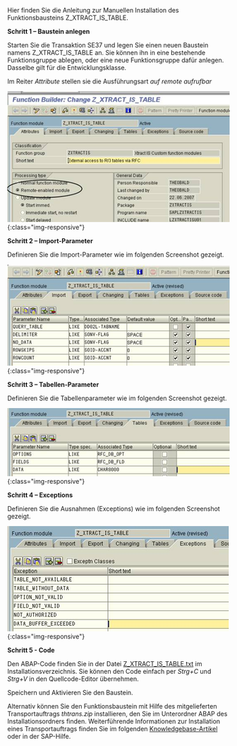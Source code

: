 Hier finden Sie die Anleitung zur Manuellen Installation des Funktionsbausteins Z_XTRACT_IS_TABLE.

**Schritt 1 – Baustein anlegen**

Starten Sie die Transaktion SE37 und legen Sie einen neuen Baustein namens Z_XTRACT_IS_TABLE an. Sie können ihn in eine bestehende Funktionsgruppe ablegen, oder eine neue Funktionsgruppe dafür anlegen. Dasselbe gilt für die Entwicklungsklasse.

Im Reiter *Attribute* stellen sie die Ausführungsart *auf remote aufrufbar*

![Z-Custom-Function-01](/img/content/Z-Custom-Function-01.png){:class="img-responsive"}

**Schritt 2 – Import-Parameter**

Definieren Sie die Import-Parameter wie im folgenden Screenshot gezeigt.

![Z-Custom-Function-02](/img/content/Z-Custom-Function-02.png){:class="img-responsive"}

**Schritt 3 – Tabellen-Parameter**

Definieren Sie die Tabellenparameter wie im folgenden Screenshot gezeigt.

![Z-Custom-Function-03](/img/content/Z-Custom-Function-03.png){:class="img-responsive"}

**Schritt 4 – Exceptions**

Definieren Sie die Ausnahmen (Exceptions) wie im folgenden Screenshot gezeigt.


![Z-Custom-Function-04](/img/content/Z-Custom-Function-04.png){:class="img-responsive"}

**Schritt 5 - Code**

Den ABAP-Code finden Sie in der Datei [Z_XTRACT_IS_TABLE.txt]() im Installationsverzeichnis. Sie können den Code einfach per *Strg+C* und *Strg+V* in den Quellcode-Editor übernehmen.

Speichern und Aktivieren Sie den Baustein. 


Alternativ können Sie den Funktionsbaustein mit Hilfe des mitgelieferten Transportauftrags *thtrans.zip* installieren, den Sie im Unterordner ABAP des Installationsordners finden. 
Weiterführende Informationen zur Installation eines Transportauftrags finden Sie im folgenden [Knowledgebase-Artikel]() oder in der SAP-Hilfe.
